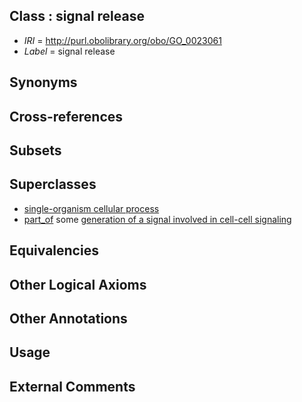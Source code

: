 
## Class : signal release

 * *IRI* = http://purl.obolibrary.org/obo/GO_0023061
 * *Label* = signal release

## Synonyms


## Cross-references


## Subsets


## Superclasses

 * [single-organism cellular process](../../GO/63/GO_0044763.md)
 * [part_of](../../BFO/50/BFO_0000050.md) some [generation of a signal involved in cell-cell signaling](../../GO/01/GO_0003001.md)

## Equivalencies


## Other Logical Axioms


## Other Annotations


## Usage


## External Comments

